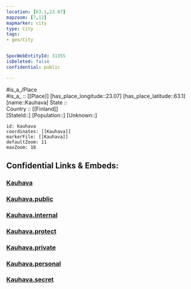 ```yaml
---
location: [63.1,23.07] 
mapzoom: [7,12] 
mapmarker: city 
type: City
tags:
- geo/City


SpocWebEntityId: 31355
isDeleted: false
confidential: public

---
```

#is_a_/Place  
#is_a_ :: [[Place]] 
[has_place_longitude::23.07] 
[has_place_latitude::63.1] 
[name::Kauhava] 
State ::  
Country :: [[Finland]]  
[StateId::] 
[Population::] 
[Unknown::] 


```leaflet
id: Kauhava
coordinates: [[Kauhava]] 
markerFile: [[Kauhava]] 
defaultZoom: 11 
maxZoom: 18
```


## Confidential Links & Embeds: 

### [Kauhava](/_Standards/Earth/Continent/Europe/Europe~North/Finland/Provinces~Finland/Western_Finland/counties~Western_Finland/Ostrobothnia~South/City/Kauhava.md) 

### [Kauhava.public](/_public/Earth/Continent/Europe/Europe~North/Finland/Provinces~Finland/Western_Finland/counties~Western_Finland/Ostrobothnia~South/City/Kauhava.public.md) 

### [Kauhava.internal](/_internal/Earth/Continent/Europe/Europe~North/Finland/Provinces~Finland/Western_Finland/counties~Western_Finland/Ostrobothnia~South/City/Kauhava.internal.md) 

### [Kauhava.protect](/_protect/Earth/Continent/Europe/Europe~North/Finland/Provinces~Finland/Western_Finland/counties~Western_Finland/Ostrobothnia~South/City/Kauhava.protect.md) 

### [Kauhava.private](/_private/Earth/Continent/Europe/Europe~North/Finland/Provinces~Finland/Western_Finland/counties~Western_Finland/Ostrobothnia~South/City/Kauhava.private.md) 

### [Kauhava.personal](/_personal/Earth/Continent/Europe/Europe~North/Finland/Provinces~Finland/Western_Finland/counties~Western_Finland/Ostrobothnia~South/City/Kauhava.personal.md) 

### [Kauhava.secret](/_secret/Earth/Continent/Europe/Europe~North/Finland/Provinces~Finland/Western_Finland/counties~Western_Finland/Ostrobothnia~South/City/Kauhava.secret.md)

